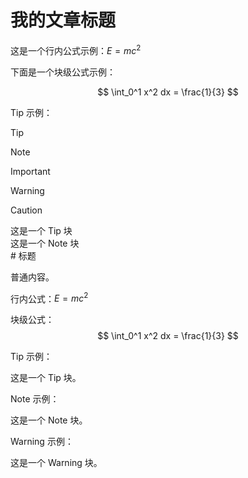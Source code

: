 # 我的文章标题

这是一个行内公式示例：$E = mc^2$  

下面是一个块级公式示例：


$$
\int_0^1 x^2 dx = \frac{1}{3}
$$

Tip 示例：

> [!TIP]
>
> 



> [!NOTE]

> [!IMPORTANT]

> [!WARNING]

> [!CAUTION]

<div class="tip">
这是一个 Tip 块
</div>

<div class="note">
这是一个 Note 块
</div>
# 标题

普通内容。

行内公式：$E=mc^2$  

块级公式：
$$
\int_0^1 x^2 dx = \frac{1}{3}
$$

Tip 示例：
<div class="tip">
这是一个 Tip 块。
</div>

Note 示例：
<div class="note">
这是一个 Note 块。
</div>

Warning 示例：
<div class="warning">
这是一个 Warning 块。
</div>
